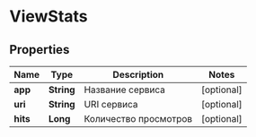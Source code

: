 

# ViewStats

## Properties

Name | Type | Description | Notes
------------ | ------------- | ------------- | -------------
**app** | **String** | Название сервиса |  [optional]
**uri** | **String** | URI сервиса |  [optional]
**hits** | **Long** | Количество просмотров |  [optional]




